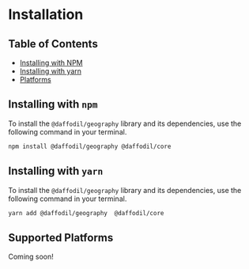 # Installation

## Table of Contents
- [Installing with NPM](#installing-with-npm)
- [Installing with yarn](#installing-with-yarn)
- [Platforms](#supported-platforms)

## Installing with `npm`

To install the `@daffodil/geography` library and its dependencies, use the following command in your terminal.

```bash
npm install @daffodil/geography @daffodil/core
```

## Installing with `yarn`

To install the `@daffodil/geography` library and its dependencies, use the following command in your terminal.

```bash
yarn add @daffodil/geography  @daffodil/core
```

## Supported Platforms
Coming soon!